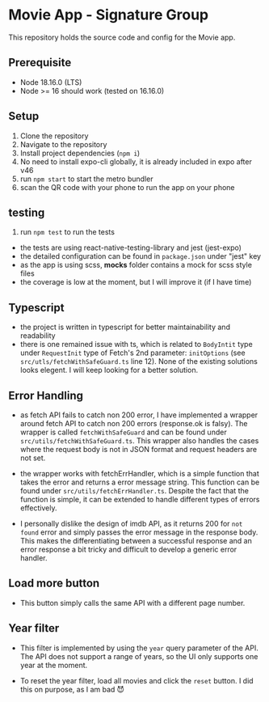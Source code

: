 # Movie App - Signature Group

This repository holds the source code and config for the Movie app.

## Prerequisite

- Node 18.16.0 (LTS)
- Node >= 16 should work (tested on 16.16.0)

## Setup

1. Clone the repository
2. Navigate to the repository
3. Install project dependencies (`npm i`)
4. No need to install expo-cli globally, it is already included in expo after v46
5. run `npm start` to start the metro bundler
6. scan the QR code with your phone to run the app on your phone

## testing

1. run `npm test` to run the tests

- the tests are using react-native-testing-library and jest (jest-expo)
- the detailed configuration can be found in `package.json` under "jest" key
- as the app is using scss, **mocks** folder contains a mock for scss style files
- the coverage is low at the moment, but I will improve it (if I have time)

## Typescript

- the project is written in typescript for better maintainability and readability
- there is one remained issue with ts, which is related to `BodyIntit` type under `RequestInit` type of Fetch's 2nd parameter: `initOptions` (see `src/utls/fetchWithSafeGuard.ts` line 12). None of the existing solutions looks elegent. I will keep looking for a better solution.

## Error Handling

- as fetch API fails to catch non 200 error, I have implemented a wrapper around fetch API to catch non 200 errors (response.ok is falsy). The wrapper is called `fetchWithSafeGuard` and can be found under `src/utils/fetchWithSafeGuard.ts`. This wrapper also handles the cases where the request body is not in JSON format and request headers are not set.

- the wrapper works with fetchErrHandler, which is a simple function that takes the error and returns a error message string. This function can be found under `src/utils/fetchErrHandler.ts`. Despite the fact that the function is simple, it can be extended to handle different types of errors effectively.

- I personally dislike the design of imdb API, as it returns 200 for `not found` error and simply passes the error message in the response body. This makes the differentiating between a successful response and an error response a bit tricky and difficult to develop a generic error handler.

## Load more button

- This button simply calls the same API with a different page number.

## Year filter

- This filter is implemented by using the `year` query parameter of the API. The API does not support a range of years, so the UI only supports one year at the moment.

- To reset the year filter, load all movies and click the `reset` button. I did this on purpose, as I am bad 😈
